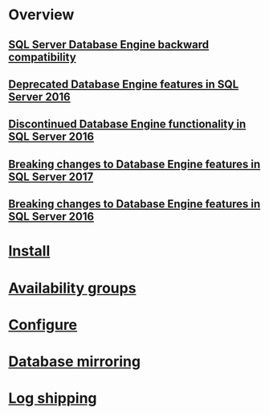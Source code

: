 # Overview
## [SQL Server Database Engine backward compatibility](sql-server-database-engine-backward-compatibility.md)  
## [Deprecated Database Engine features in SQL Server 2016](deprecated-database-engine-features-in-sql-server-2016.md)  
## [Discontinued Database Engine functionality in SQL Server 2016](discontinued-database-engine-functionality-in-sql-server-2016.md)  
## [Breaking changes to Database Engine features in SQL Server 2017](breaking-changes-to-database-engine-features-in-sql-server-2017.md)  
## [Breaking changes to Database Engine features in SQL Server 2016](breaking-changes-to-database-engine-features-in-sql-server-2016.md)  

# [Install](install-windows/index.md)
# [Availability groups](availability-groups/windows/index.md)
# [Configure](configure-windows/index.md)
# [Database mirroring](database-mirroring/index.md)
# [Log shipping](log-shipping/index.md)
